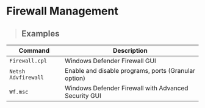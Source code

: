 # Firewall Management

> ## **Examples**

| **Command** | **Description** |
|----------|-----------------|
| `Firewall.cpl` |	Windows Defender Firewall GUI |
| `Netsh Advfirewall` | Enable and disable programs, ports (Granular option) |
| `Wf.msc` |	Windows Defender Firewall with Advanced Security GUI |
